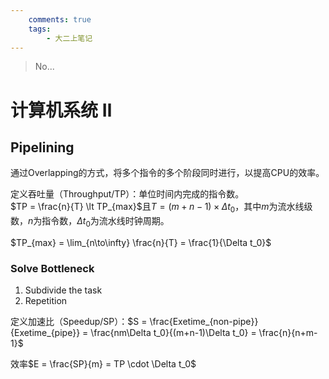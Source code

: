 ```yaml
---
    comments: true
    tags:
        - 大二上笔记
---
```


> No...

# 计算机系统 Ⅱ

## Pipelining

通过Overlapping的方式，将多个指令的多个阶段同时进行，以提高CPU的效率。

定义吞吐量（Throughput/TP）：单位时间内完成的指令数。  
$TP = \frac{n}{T} \lt TP_{max}$且$T = (m+n-1) \times \Delta t_0$，其中$m$为流水线级数，$n$为指令数，$\Delta t_0$为流水线时钟周期。

$TP_{max} = \lim_{n\to\infty} \frac{n}{T} = \frac{1}{\Delta t_0}$

### Solve Bottleneck
1. Subdivide the task
2. Repetition

定义加速比（Speedup/SP）：$S = \frac{Exetime_{non-pipe}}{Exetime_{pipe}} = \frac{nm\Delta t_0}{(m+n-1)\Delta t_0} = \frac{n}{n+m-1}$

效率$E = \frac{SP}{m} = TP \cdot \Delta t_0$
